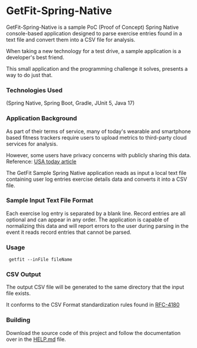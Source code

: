 # GetFit-Spring-Native

GetFit-Spring-Native is a sample PoC (Proof of Concept) 
Spring Native console-based application designed to
parse exercise entries found in a text file and 
convert them into a CSV file for analysis.

When taking a new technology for a test drive, a sample
application is a developer's best friend. 

This small application and the programming challenge
it solves, presents a way to do just that.

### Technologies Used
(Spring Native, Spring Boot, Gradle, JUnit 5, Java 17)

### Application Background

As part of their terms of service, many of today's wearable and
smartphone based fitness trackers require users to upload metrics 
to third-party cloud services for analysis.

However, some users have privacy concerns with publicly sharing this data. Reference: [USA today article](https://www.usatoday.com/story/sports/2019/08/16/what-info-do-fitness-apps-keep-share/1940916001/)

The GetFit Sample Spring Native application reads as input a local
text file containing user log entries exercise details data and 
converts it into a CSV file. 

### Sample Input Text File Format
Each exercise log entry is separated by a blank line.  Record
entries are all optional and can appear in any order.  The
application is capable of normalizing this data and will
report errors to the user during parsing in the event it reads
record entries that cannot be parsed.

### Usage
``` getfit --inFile fileName```

### CSV Output

The output CSV file will be generated to the same directory
that the input file exists.  

It conforms to the CSV Format standardization rules found in [RFC-4180](https://datatracker.ietf.org/doc/html/rfc4180#section-2)

### Building
Download the source code of this project and follow the
documentation over
in the [HELP.md](HELP.md) file.

